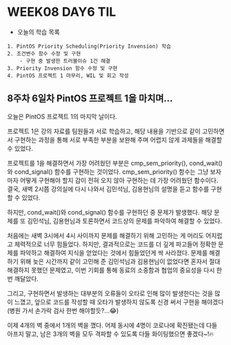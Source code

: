 # WEEK08 DAY6 TIL
- 오늘의 학습 목록
```
1. PintOS Priority Scheduling(Priority Invension) 학습
2. 조건변수 함수 수정 및 구현
    - 구현 중 발생한 트러블이슈 1건 해결
3. Priority Invension 함수 수정 및 구현
4. PintOS 프로젝트 1 마무리, WIL 및 회고 작성
```

## 8주차 6일차 PintOS 프로젝트 1을 마치며...
오늘은 PintOS 프로젝트 1의 마지막 날이다.

프로젝트 1은 강의 자료를 팀원들과 서로 학습하고, 해당 내용을 기반으로 같이 고민하면서 구현하는 과정을 통해 서로 부족한 부분을 보완해 주며 어렵지 않게 과제들을 해결할 수 있었다.

프로젝트를 1을 해결하면서 가장 어려웠던 부분은 cmp_sem_priority(), cond_wait()와 cond_signal() 함수를 구현하는 것이었다.
cmp_sem_priority() 함수는 그냥 보자마자 어떻게 구현해야 할지 감이 전혀 오지 않아 구현하는 데 가장 어려웠던 함수이다.
결국, 새벽 2시쯤 강의실에 다시 나와서 김민석님, 김용현님의 설명을 듣고 함수를 구현할 수 있었다.

하지만, cond_wait()와 cond_signal() 함수를 구현하던 중 문제가 발생했다.
해당 문제를 또 김민석님, 김용현님과 토론하면서 코드상의 문제를 파악하여 해결할 수 있었다.

처음에는 새벽 3시에서 4시 사이까지 문제를 해결하기 위해 고민하는 게 머리도 어지럽고 체력적으로 너무 힘들었다.
하지만, 결과적으로는 코드를 더 깊게 파고들어 정확한 문제를 파악하고 해결하여 지식을 얻었다는 것에서 힘들었던게 싹 사라졌다.
문제를 해결하기 위해 늦은 시간까지 같이 고민해 준 김민석님과 김용현님이 없었다면 혼자서 절대 해결하지 못했던 문제였고, 이번 기회를 통해 동료의 소중함과 협업의 중요성을 다시 한번 깨달았다.

그리고, 구현하면서 발생하는 대부분의 오류들이 오타로 인해 많이 발생한다는 것을 많이 느꼈고, 앞으로 코드를 작성할 때 오타가 발생하지 않도록 신경 써서 구현을 해야겠다(병원 가서 손가락 검사 한번 해야할듯?...😂)

이제 4개의 벽 중에서 1개의 벽을 깼다. 어제 동시에 4명이 코로나에 확진됐는데 다들 아프지 말고, 남은 3개의 벽을 모두 격파할 수 있도록 다들 화이팅했으면 좋겠다~!🔥